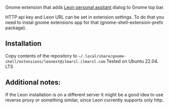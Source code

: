 Gnome extension that adds [Leon personal assitant](https://getleon.ai/) dialog to Gnome top bar.

HTTP api key and Leon URL can be set in extension settings. To do that you need to instal gnome extensions app for that (gnome-shell-extension-prefs package).

## Installation
Copy contents of the repository to `~/.local/share/gnome-shell/extensions/leonext@ilmarsl.ilmarsl.com`
Tested on Ubuntu 22.04. LTS


## Additional notes:
If the Leon installation is on a different server it might be a good idea to use reverse proxy or something similar, since Leon currently supports only http.
